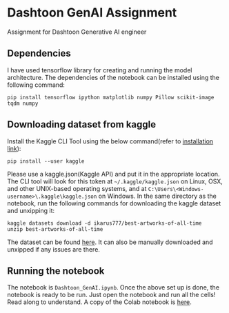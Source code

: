 # Dashtoon GenAI Assignment
Assignment for Dashtoon Generative AI engineer
## Dependencies
I have used tensorflow library for creating and running the model architecture. The dependencies of the notebook can be installed using the following command:<br>
```
pip install tensorflow ipython matplotlib numpy Pillow scikit-image tqdm numpy
```
## Downloading dataset from kaggle
Install the Kaggle CLI Tool using the below command(refer to [installation link](https://www.kaggle.com/docs/api#getting-started-installation-&-authentication)):


```
pip install --user kaggle
```


Please use a kaggle.json(Kaggle API) and put it in the appropriate location. The CLI tool will look for this token at `~/.kaggle/kaggle.json` on Linux, OSX, and other UNIX-based operating systems, and at `C:\Users\<Windows-username>\.kaggle\kaggle.json` on Windows.
In the same directory as the notebook, run the following commands for downloading the kaggle dataset and unxipping it:


```
kaggle datasets download -d ikarus777/best-artworks-of-all-time
unzip best-artworks-of-all-time
```
The dataset can be found [here](https://www.kaggle.com/datasets/ikarus777/best-artworks-of-all-time). It can also be manually downloaded and unxipped if any issues are there.

## Running the notebook
The notebook is `Dashtoon_GenAI.ipynb`. Once the above set up is done, the notebook is ready to be run. Just open the notebook and run all the cells! Read along to understand.
A copy of the Colab notebook is [here](https://colab.research.google.com/drive/16zbHad2_9mhcGTyPIZX9N9mapTEd4iH0).
